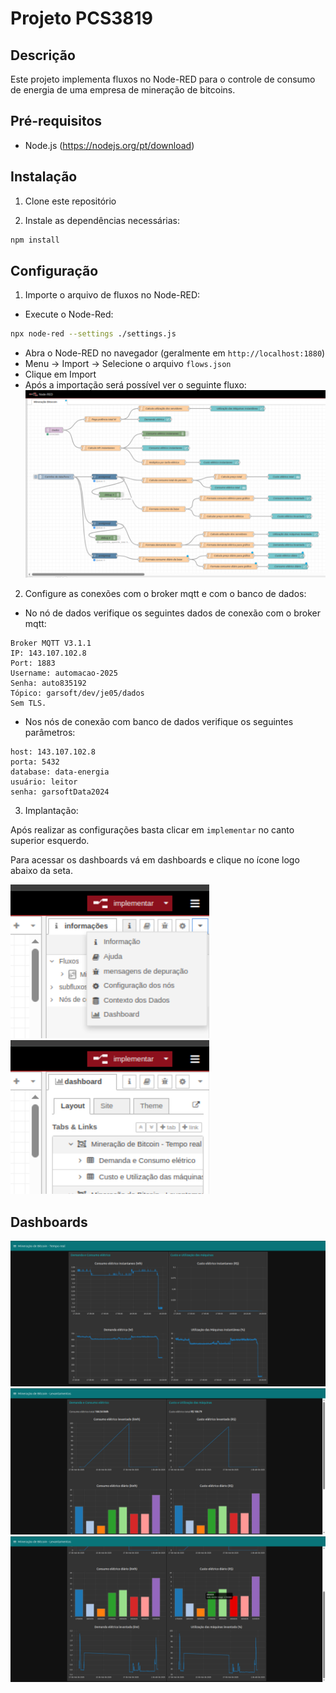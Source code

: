 # Projeto PCS3819

## Descrição

Este projeto implementa fluxos no Node-RED para o controle de consumo de energia de uma empresa de mineração de bitcoins.

## Pré-requisitos

- Node.js (https://nodejs.org/pt/download)

## Instalação

1. Clone este repositório

2. Instale as dependências necessárias:

```bash
npm install
```

## Configuração

1. Importe o arquivo de fluxos no Node-RED:

- Execute o Node-Red:

```bash
npx node-red --settings ./settings.js
```

- Abra o Node-RED no navegador (geralmente em `http://localhost:1880`)
- Menu → Import → Selecione o arquivo `flows.json`
- Clique em Import
- Após a importação será possível ver o seguinte fluxo:
  ![Fluxo Node-Red](images/fluxo_node_red.png)

2. Configure as conexões com o broker mqtt e com o banco de dados:

- No nó de dados verifique os seguintes dados de conexão com o broker mqtt:

```
Broker MQTT V3.1.1
IP: 143.107.102.8
Port: 1883
Username: automacao-2025
Senha: auto835192
Tópico: garsoft/dev/je05/dados
Sem TLS.
```

- Nos nós de conexão com banco de dados verifique os seguintes parâmetros:

```
host: 143.107.102.8
porta: 5432
database: data-energia
usuário: leitor
senha: garsoftData2024
```

3. Implantação:

Após realizar as configurações basta clicar em `implementar` no canto superior esquerdo.

Para acessar os dashboards vá em dashboards e clique no ícone logo abaixo da seta.

![Aba Dashboards](images/aba_dashboards.png)
![Botão para abrir os Dashboards](images/botao_abrir_dashboards.png)

## Dashboards

![Dados de tempo real](images/tempo_real.png)
![Dados acumulados 1](images/levantamento_1.png)
![Dados acumulados 2](images/levantamento_2.png)

